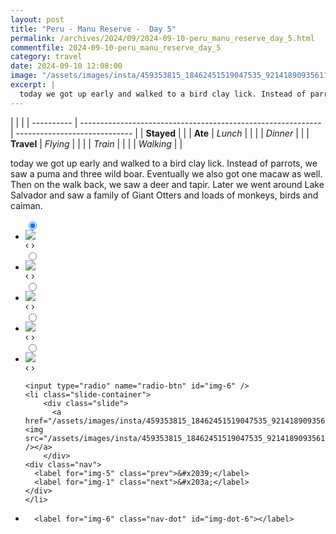 ```yaml
---
layout: post
title: "Peru - Manu Reserve -  Day 5"
permalink: /archives/2024/09/2024-09-10-peru_manu_reserve_day_5.html
commentfile: 2024-09-10-peru_manu_reserve_day_5
category: travel
date: 2024-09-10 12:08:00
image: "/assets/images/insta/459353815_18462451519047535_9214189093561111013_n_18016267256294050.jpg"
excerpt: |
  today we got up early and walked to a bird clay lick. Instead of parrots, we saw a puma and three wild boar. Eventually we also got one macaw as well. Then on the walk back, we saw a deer and tapir. Later we went around Lake Salvador and saw a family of Giant Otters and loads of monkeys, birds and caiman.
---
```


|            |                                                              |
| ---------- | ------------------------------------------------------------ | ----------------------------- |
| **Stayed** |  |
| **Ate**    | _Lunch_                                                      |          |
|            | _Dinner_                                                     |          |
| **Travel** | _Flying_                                                     |          |
|            | _Train_                                                      |          |
|            | _Walking_                                                    |          |


today we got up early and walked to a bird clay lick. Instead of parrots, we saw a puma and three wild boar. Eventually we also got one macaw as well. Then on the walk back, we saw a deer and tapir. Later we went around Lake Salvador and saw a family of Giant Otters and loads of monkeys, birds and caiman.


<ul class="slides">
    <input type="radio" name="radio-btn" id="img-1" checked="checked" />
    <li class="slide-container">
        <div class="slide">
          <a href="/assets/images/insta/459235601_18462451534047535_3248252255836638400_n_17880943146081763.jpg"><img src="/assets/images/insta/459235601_18462451534047535_3248252255836638400_n_17880943146081763.jpg" /></a>
        </div>
    <div class="nav">
      <label for="img-6" class="prev">&#x2039;</label>
      <label for="img-2" class="next">&#x203a;</label>
    </div>
    </li>
        <input type="radio" name="radio-btn" id="img-2"  />
    <li class="slide-container">
        <div class="slide">
          <a href="/assets/images/insta/459355167_18462451543047535_3623926567026762034_n_18004438274640691.jpg"><img src="/assets/images/insta/459355167_18462451543047535_3623926567026762034_n_18004438274640691.jpg" /></a>
        </div>
    <div class="nav">
      <label for="img-1" class="prev">&#x2039;</label>
      <label for="img-3" class="next">&#x203a;</label>
    </div>
    </li>
        <input type="radio" name="radio-btn" id="img-3"  />
    <li class="slide-container">
        <div class="slide">
          <a href="/assets/images/insta/459201145_18462451552047535_830367129834819210_n_18041426138318045.jpg"><img src="/assets/images/insta/459201145_18462451552047535_830367129834819210_n_18041426138318045.jpg" /></a>
        </div>
    <div class="nav">
      <label for="img-2" class="prev">&#x2039;</label>
      <label for="img-4" class="next">&#x203a;</label>
    </div>
    </li>
        <input type="radio" name="radio-btn" id="img-4"  />
    <li class="slide-container">
        <div class="slide">
          <a href="/assets/images/insta/459329208_18462451561047535_7889678867001525144_n_18050841436880375.jpg"><img src="/assets/images/insta/459329208_18462451561047535_7889678867001525144_n_18050841436880375.jpg" /></a>
        </div>
    <div class="nav">
      <label for="img-3" class="prev">&#x2039;</label>
      <label for="img-5" class="next">&#x203a;</label>
    </div>
    </li>
        <input type="radio" name="radio-btn" id="img-5"  />
    <li class="slide-container">
        <div class="slide">
          <a href="/assets/images/insta/459304883_18462451573047535_8588353712842990391_n_18251336071257824.jpg"><img src="/assets/images/insta/459304883_18462451573047535_8588353712842990391_n_18251336071257824.jpg" /></a>
        </div>
    <div class="nav">
      <label for="img-4" class="prev">&#x2039;</label>
      <label for="img-6" class="next">&#x203a;</label>
    </div>
    </li>
    
    <input type="radio" name="radio-btn" id="img-6" />
    <li class="slide-container">
        <div class="slide">
          <a href="/assets/images/insta/459353815_18462451519047535_9214189093561111013_n_18016267256294050.jpg"><img src="/assets/images/insta/459353815_18462451519047535_9214189093561111013_n_18016267256294050.jpg" /></a>
        </div>
    <div class="nav">
      <label for="img-5" class="prev">&#x2039;</label>
      <label for="img-1" class="next">&#x203a;</label>
    </div>
    </li>
			
<li class="nav-dots">
      <label for="img-1" class="nav-dot" id="img-dot-1"></label>
      <label for="img-2" class="nav-dot" id="img-dot-2"></label>
      <label for="img-3" class="nav-dot" id="img-dot-3"></label>
      <label for="img-4" class="nav-dot" id="img-dot-4"></label>
      <label for="img-5" class="nav-dot" id="img-dot-5"></label>

      <label for="img-6" class="nav-dot" id="img-dot-6"></label>

</li>
</ul>        
             

		